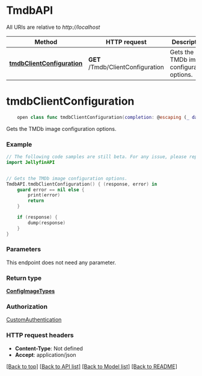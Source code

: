 # TmdbAPI

All URIs are relative to *http://localhost*

Method | HTTP request | Description
------------- | ------------- | -------------
[**tmdbClientConfiguration**](TmdbAPI.md#tmdbclientconfiguration) | **GET** /Tmdb/ClientConfiguration | Gets the TMDb image configuration options.


# **tmdbClientConfiguration**
```swift
    open class func tmdbClientConfiguration(completion: @escaping (_ data: ConfigImageTypes?, _ error: Error?) -> Void)
```

Gets the TMDb image configuration options.

### Example
```swift
// The following code samples are still beta. For any issue, please report via http://github.com/OpenAPITools/openapi-generator/issues/new
import JellyfinAPI


// Gets the TMDb image configuration options.
TmdbAPI.tmdbClientConfiguration() { (response, error) in
    guard error == nil else {
        print(error)
        return
    }

    if (response) {
        dump(response)
    }
}
```

### Parameters
This endpoint does not need any parameter.

### Return type

[**ConfigImageTypes**](ConfigImageTypes.md)

### Authorization

[CustomAuthentication](../README.md#CustomAuthentication)

### HTTP request headers

 - **Content-Type**: Not defined
 - **Accept**: application/json

[[Back to top]](#) [[Back to API list]](../README.md#documentation-for-api-endpoints) [[Back to Model list]](../README.md#documentation-for-models) [[Back to README]](../README.md)


